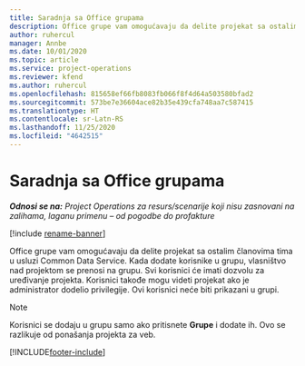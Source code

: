 ```yaml
---
title: Saradnja sa Office grupama
description: Office grupe vam omogućavaju da delite projekat sa ostalim članovima tima u okviru usluge Common Data Service.
author: ruhercul
manager: Annbe
ms.date: 10/01/2020
ms.topic: article
ms.service: project-operations
ms.reviewer: kfend
ms.author: ruhercul
ms.openlocfilehash: 815658ef66fb8083fb066f8f4d64a503580bfad2
ms.sourcegitcommit: 573be7e36604ace82b35e439cfa748aa7c587415
ms.translationtype: HT
ms.contentlocale: sr-Latn-RS
ms.lasthandoff: 11/25/2020
ms.locfileid: "4642515"
---
```

# <a name="collaboration-with-office-groups"></a>Saradnja sa Office grupama

_**Odnosi se na:** Project Operations za resurs/scenarije koji nisu zasnovani na zalihama, laganu primenu – od pogodbe do profakture_

[!include [rename-banner](~/includes/cc-data-platform-banner.md)]

Office grupe vam omogućavaju da delite projekat sa ostalim članovima tima u usluzi Common Data Service. Kada dodate korisnike u grupu, vlasništvo nad projektom se prenosi na grupu. Svi korisnici će imati dozvolu za uređivanje projekta. Korisnici takođe mogu videti projekat ako je administrator dodelio privilegije. Ovi korisnici neće biti prikazani u grupi.

> [!NOTE] 
> Korisnici se dodaju u grupu samo ako pritisnete **Grupe** i dodate ih. Ovo se razlikuje od ponašanja projekta za veb. 



[!INCLUDE[footer-include](../includes/footer-banner.md)]
